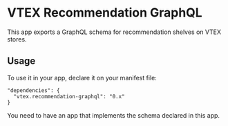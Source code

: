 # VTEX Recommendation GraphQL

This app exports a GraphQL schema for recommendation shelves on VTEX stores.

## Usage

To use it in your app, declare it on your manifest file:

```
"dependencies": {
  "vtex.recommendation-graphql": "0.x"
}
```

You need to have an app that implements the schema declared in this app.

